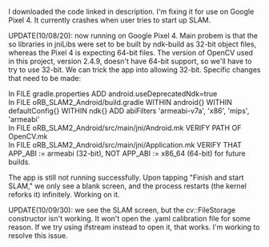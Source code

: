 I downloaded the code linked in description. I'm fixing it for use on Google Pixel 4. It currently crashes when user tries to start up SLAM.

UPDATE(10/08/20): now running on Google Pixel 4. Main probem is that the so libraries in jniLibs were set to be built by ndk-build as 32-bit object files, whereas the Pixel 4 is expecting 64-bit files. The version of OpenCV used in this project, version 2.4.9, doesn't have 64-bit support, so we'll have to try to use 32-bit. We can trick the app into allowing 32-bit. Specific changes that need to be made:

In FILE gradle.properties ADD android.useDeprecatedNdk=true  
In FILE oRB_SLAM2_Android/build.gradle WITHIN android{} WITHIN defaultConfig{} WITHIN ndk{} ADD abiFilters 'armeabi-v7a', 'x86', 'mips', 'armeabi'  
In FILE oRB_SLAM2_Android/src/main/jni/Android.mk VERIFY PATH OF OpenCV.mk  
In FILE oRB_SLAM2_Android/src/main/jni/Application.mk VERIFY THAT APP_ABI := armeabi (32-bit), NOT APP_ABI := x86_64 (64-bit) for future builds.    
  
The app is still not running successfully. Upon tapping "Finish and start SLAM," we only see a blank screen, and the process restarts (the kernel reforks it) infinitely. Working on it.

UPDATE(10/09/30): we see the SLAM screen, but the cv::FileStorage constructor isn't working. It won't open the .yaml calibration file for some reason. If we try using ifstream instead to open it, that works. I'm working to resolve this issue.
